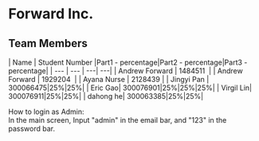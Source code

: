 ﻿# Forward Inc.

## Team Members

| Name | Student Number |Part1 - percentage|Part2 - percentage|Part3 - percentage|
| --- | --- | ---| ---|
| Andrew Forward | 1484511  |
| Andrew Forward | 1929204  |
| Ayana Nurse | 2128439 |
| Jingyi Pan | 300066475|25%|25%|
| Eric Gao| 300076901|25%|25%|25%|
| Virgil Lin| 300076911|25%|25%|
| dahong he| 300063385|25%|25%|

How to login as Admin:  
In the main screen, Input "admin" in the email bar, and "123" in the password bar.  
